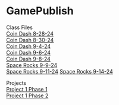 # GamePublish  
Class Files  
[Coin Dash 8-28-24](https://wcu-cs-cooperlab.github.io/demo-games-kimels32/player_scene/)  
[Coin Dash 8-30-24](https://wcu-cs-cooperlab.github.io/demo-games-kimels32/player_scene_8-30-24)  
[Coin Dash 9-4-24](https://wcu-cs-cooperlab.github.io/demo-games-kimels32/main_9-4-24)  
[Coin Dash 9-6-24](https://wcu-cs-cooperlab.github.io/demo-games-kimels32/main_9-6-24)   
[Coin Dash 9-8-24](https://wcu-cs-cooperlab.github.io/demo-games-kimels32/main_9-8-24)   
[Space Rocks 9-9-24](https://wcu-cs-cooperlab.github.io/demo-games-kimels32/Space_Rocks_9-9-24)   
[Space Rocks 9-11-24](https://wcu-cs-cooperlab.github.io/demo-games-kimels32/Space_Rocks_9-11-24) 
[Space Rocks 9-14-24](https://wcu-cs-cooperlab.github.io/demo-games-kimels32/Space_Rocks_9-14-24) 

Projects  
[Project 1 Phase 1]()  
[Project 1 Phase 2]()  

